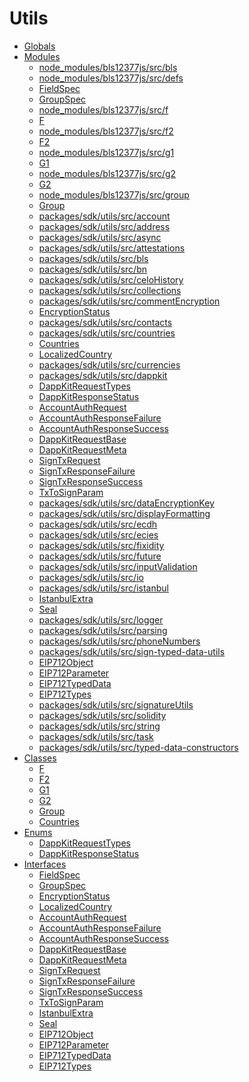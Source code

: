 # Utils

* [Globals](globals.md)
* [Modules](./)
  * [node\_modules/bls12377js/src/bls](modules/_node_modules_bls12377js_src_bls_.md)
  * [node\_modules/bls12377js/src/defs](modules/_node_modules_bls12377js_src_defs_.md)
  * [FieldSpec]()
  * [GroupSpec]()
  * [node\_modules/bls12377js/src/f](modules/_node_modules_bls12377js_src_f_.md)
  * [F]()
  * [node\_modules/bls12377js/src/f2](modules/_node_modules_bls12377js_src_f2_.md)
  * [F2]()
  * [node\_modules/bls12377js/src/g1](modules/_node_modules_bls12377js_src_g1_.md)
  * [G1]()
  * [node\_modules/bls12377js/src/g2](modules/_node_modules_bls12377js_src_g2_.md)
  * [G2]()
  * [node\_modules/bls12377js/src/group](modules/_node_modules_bls12377js_src_group_.md)
  * [Group]()
  * [packages/sdk/utils/src/account](modules/_packages_sdk_utils_src_account_.md)
  * [packages/sdk/utils/src/address](modules/_packages_sdk_utils_src_address_.md)
  * [packages/sdk/utils/src/async](modules/_packages_sdk_utils_src_async_.md)
  * [packages/sdk/utils/src/attestations](modules/_packages_sdk_utils_src_attestations_.md)
  * [packages/sdk/utils/src/bls](modules/_packages_sdk_utils_src_bls_.md)
  * [packages/sdk/utils/src/bn](modules/_packages_sdk_utils_src_bn_.md)
  * [packages/sdk/utils/src/celoHistory](modules/_packages_sdk_utils_src_celohistory_.md)
  * [packages/sdk/utils/src/collections](modules/_packages_sdk_utils_src_collections_.md)
  * [packages/sdk/utils/src/commentEncryption](modules/_packages_sdk_utils_src_commentencryption_.md)
  * [EncryptionStatus]()
  * [packages/sdk/utils/src/contacts](modules/_packages_sdk_utils_src_contacts_.md)
  * [packages/sdk/utils/src/countries](modules/_packages_sdk_utils_src_countries_.md)
  * [Countries]()
  * [LocalizedCountry]()
  * [packages/sdk/utils/src/currencies](modules/_packages_sdk_utils_src_currencies_.md)
  * [packages/sdk/utils/src/dappkit](modules/_packages_sdk_utils_src_dappkit_.md)
  * [DappKitRequestTypes]()
  * [DappKitResponseStatus]()
  * [AccountAuthRequest]()
  * [AccountAuthResponseFailure]()
  * [AccountAuthResponseSuccess]()
  * [DappKitRequestBase]()
  * [DappKitRequestMeta]()
  * [SignTxRequest]()
  * [SignTxResponseFailure]()
  * [SignTxResponseSuccess]()
  * [TxToSignParam]()
  * [packages/sdk/utils/src/dataEncryptionKey](modules/_packages_sdk_utils_src_dataencryptionkey_.md)
  * [packages/sdk/utils/src/displayFormatting](modules/_packages_sdk_utils_src_displayformatting_.md)
  * [packages/sdk/utils/src/ecdh](modules/_packages_sdk_utils_src_ecdh_.md)
  * [packages/sdk/utils/src/ecies](modules/_packages_sdk_utils_src_ecies_.md)
  * [packages/sdk/utils/src/fixidity](modules/_packages_sdk_utils_src_fixidity_.md)
  * [packages/sdk/utils/src/future](modules/_packages_sdk_utils_src_future_.md)
  * [packages/sdk/utils/src/inputValidation](modules/_packages_sdk_utils_src_inputvalidation_.md)
  * [packages/sdk/utils/src/io](modules/_packages_sdk_utils_src_io_.md)
  * [packages/sdk/utils/src/istanbul](modules/_packages_sdk_utils_src_istanbul_.md)
  * [IstanbulExtra]()
  * [Seal]()
  * [packages/sdk/utils/src/logger](modules/_packages_sdk_utils_src_logger_.md)
  * [packages/sdk/utils/src/parsing](modules/_packages_sdk_utils_src_parsing_.md)
  * [packages/sdk/utils/src/phoneNumbers](modules/_packages_sdk_utils_src_phonenumbers_.md)
  * [packages/sdk/utils/src/sign-typed-data-utils](modules/_packages_sdk_utils_src_sign_typed_data_utils_.md)
  * [EIP712Object]()
  * [EIP712Parameter]()
  * [EIP712TypedData]()
  * [EIP712Types]()
  * [packages/sdk/utils/src/signatureUtils](modules/_packages_sdk_utils_src_signatureutils_.md)
  * [packages/sdk/utils/src/solidity](modules/_packages_sdk_utils_src_solidity_.md)
  * [packages/sdk/utils/src/string](modules/_packages_sdk_utils_src_string_.md)
  * [packages/sdk/utils/src/task](modules/_packages_sdk_utils_src_task_.md)
  * [packages/sdk/utils/src/typed-data-constructors](modules/_packages_sdk_utils_src_typed_data_constructors_.md)
* [Classes](./)
  * [F]()
  * [F2]()
  * [G1]()
  * [G2]()
  * [Group]()
  * [Countries]()
* [Enums](./)
  * [DappKitRequestTypes]()
  * [DappKitResponseStatus]()
* [Interfaces](./)
  * [FieldSpec]()
  * [GroupSpec]()
  * [EncryptionStatus]()
  * [LocalizedCountry]()
  * [AccountAuthRequest]()
  * [AccountAuthResponseFailure]()
  * [AccountAuthResponseSuccess]()
  * [DappKitRequestBase]()
  * [DappKitRequestMeta]()
  * [SignTxRequest]()
  * [SignTxResponseFailure]()
  * [SignTxResponseSuccess]()
  * [TxToSignParam]()
  * [IstanbulExtra]()
  * [Seal]()
  * [EIP712Object]()
  * [EIP712Parameter]()
  * [EIP712TypedData]()
  * [EIP712Types]()

